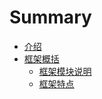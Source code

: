 # Summary

* [介绍](README.md)
* [框架概括](kuang_jia_gai_kuo.md)
   * [框架模块说明](kuang_jia_mo_kuai_shuo_ming.md)
   * [框架特点](kuang_jia_te_dian.md)

